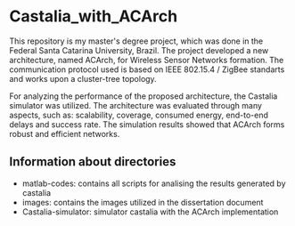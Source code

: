 # Castalia_with_ACArch
This repository is my master's degree project, which was done in the Federal Santa Catarina University, Brazil. 
The project developed a new architecture, named ACArch, for Wireless Sensor Networks formation. 
The communication protocol used is based on IEEE 802.15.4 / ZigBee standarts and works upon a cluster-tree topology. 

For analyzing the performance of the proposed architecture, the Castalia simulator was utilized. 
The architecture was evaluated through many aspects, such as: scalability, coverage, consumed energy, end-to-end delays and success rate.
The simulation results showed that ACArch forms robust and efficient networks.

## Information about directories

- matlab-codes: contains all scripts for analising the results generated by castalia
- images: contains the images utilized in the dissertation document
- Castalia-simulator: simulator castalia with the ACArch implementation
